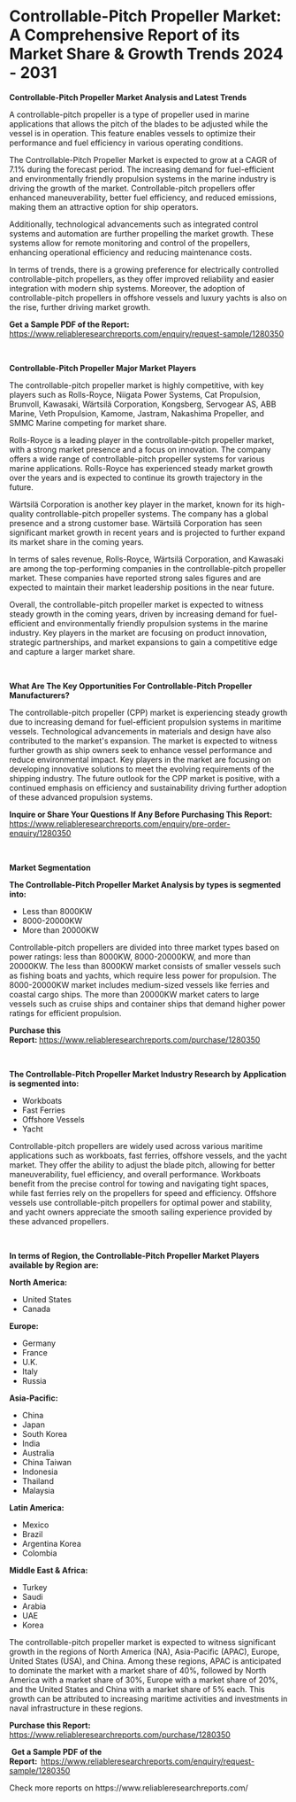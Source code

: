 <p><h1>Controllable-Pitch Propeller Market: A Comprehensive Report of its Market Share & Growth Trends 2024 - 2031</h1></p><p><strong>Controllable-Pitch Propeller Market Analysis and Latest Trends</strong></p>
<p><p>A controllable-pitch propeller is a type of propeller used in marine applications that allows the pitch of the blades to be adjusted while the vessel is in operation. This feature enables vessels to optimize their performance and fuel efficiency in various operating conditions.</p><p>The Controllable-Pitch Propeller Market is expected to grow at a CAGR of 7.1% during the forecast period. The increasing demand for fuel-efficient and environmentally friendly propulsion systems in the marine industry is driving the growth of the market. Controllable-pitch propellers offer enhanced maneuverability, better fuel efficiency, and reduced emissions, making them an attractive option for ship operators.</p><p>Additionally, technological advancements such as integrated control systems and automation are further propelling the market growth. These systems allow for remote monitoring and control of the propellers, enhancing operational efficiency and reducing maintenance costs.</p><p>In terms of trends, there is a growing preference for electrically controlled controllable-pitch propellers, as they offer improved reliability and easier integration with modern ship systems. Moreover, the adoption of controllable-pitch propellers in offshore vessels and luxury yachts is also on the rise, further driving market growth.</p></p>
<p><strong>Get a Sample PDF of the Report:&nbsp;</strong> <a href="https://www.reliableresearchreports.com/enquiry/request-sample/1280350">https://www.reliableresearchreports.com/enquiry/request-sample/1280350</a></p>
<p>&nbsp;</p>
<p><strong>Controllable-Pitch Propeller Major Market Players</strong></p>
<p><p>The controllable-pitch propeller market is highly competitive, with key players such as Rolls-Royce, Niigata Power Systems, Cat Propulsion, Brunvoll, Kawasaki, Wärtsilä Corporation, Kongsberg, Servogear AS, ABB Marine, Veth Propulsion, Kamome, Jastram, Nakashima Propeller, and SMMC Marine competing for market share.</p><p>Rolls-Royce is a leading player in the controllable-pitch propeller market, with a strong market presence and a focus on innovation. The company offers a wide range of controllable-pitch propeller systems for various marine applications. Rolls-Royce has experienced steady market growth over the years and is expected to continue its growth trajectory in the future.</p><p>Wärtsilä Corporation is another key player in the market, known for its high-quality controllable-pitch propeller systems. The company has a global presence and a strong customer base. Wärtsilä Corporation has seen significant market growth in recent years and is projected to further expand its market share in the coming years.</p><p>In terms of sales revenue, Rolls-Royce, Wärtsilä Corporation, and Kawasaki are among the top-performing companies in the controllable-pitch propeller market. These companies have reported strong sales figures and are expected to maintain their market leadership positions in the near future.</p><p>Overall, the controllable-pitch propeller market is expected to witness steady growth in the coming years, driven by increasing demand for fuel-efficient and environmentally friendly propulsion systems in the marine industry. Key players in the market are focusing on product innovation, strategic partnerships, and market expansions to gain a competitive edge and capture a larger market share.</p></p>
<p>&nbsp;</p>
<p><strong>What Are The Key Opportunities For Controllable-Pitch Propeller Manufacturers?</strong></p>
<p><p>The controllable-pitch propeller (CPP) market is experiencing steady growth due to increasing demand for fuel-efficient propulsion systems in maritime vessels. Technological advancements in materials and design have also contributed to the market's expansion. The market is expected to witness further growth as ship owners seek to enhance vessel performance and reduce environmental impact. Key players in the market are focusing on developing innovative solutions to meet the evolving requirements of the shipping industry. The future outlook for the CPP market is positive, with a continued emphasis on efficiency and sustainability driving further adoption of these advanced propulsion systems.</p></p>
<p><strong>Inquire or Share Your Questions If Any Before Purchasing This Report:</strong> <a href="https://www.reliableresearchreports.com/enquiry/pre-order-enquiry/1280350">https://www.reliableresearchreports.com/enquiry/pre-order-enquiry/1280350</a></p>
<p>&nbsp;</p>
<p><strong>Market Segmentation</strong></p>
<p><strong>The Controllable-Pitch Propeller Market Analysis by types is segmented into:</strong></p>
<p><ul><li>Less than 8000KW</li><li>8000-20000KW</li><li>More than 20000KW</li></ul></p>
<p><p>Controllable-pitch propellers are divided into three market types based on power ratings: less than 8000KW, 8000-20000KW, and more than 20000KW. The less than 8000KW market consists of smaller vessels such as fishing boats and yachts, which require less power for propulsion. The 8000-20000KW market includes medium-sized vessels like ferries and coastal cargo ships. The more than 20000KW market caters to large vessels such as cruise ships and container ships that demand higher power ratings for efficient propulsion.</p></p>
<p><strong>Purchase this Report:&nbsp;</strong><a href="https://www.reliableresearchreports.com/purchase/1280350">https://www.reliableresearchreports.com/purchase/1280350</a></p>
<p>&nbsp;</p>
<p><strong>The Controllable-Pitch Propeller Market Industry Research by Application is segmented into:</strong></p>
<p><ul><li>Workboats</li><li>Fast Ferries</li><li>Offshore Vessels</li><li>Yacht</li></ul></p>
<p><p>Controllable-pitch propellers are widely used across various maritime applications such as workboats, fast ferries, offshore vessels, and the yacht market. They offer the ability to adjust the blade pitch, allowing for better maneuverability, fuel efficiency, and overall performance. Workboats benefit from the precise control for towing and navigating tight spaces, while fast ferries rely on the propellers for speed and efficiency. Offshore vessels use controllable-pitch propellers for optimal power and stability, and yacht owners appreciate the smooth sailing experience provided by these advanced propellers.</p></p>
<p>&nbsp;</p>
<p><strong>In terms of Region, the Controllable-Pitch Propeller Market Players available by Region are:</strong></p>
<p>
    <p> <strong> North America: </strong>
        <ul>
            <li>United States</li>
            <li>Canada</li>
        </ul>
        </p> 
    <p> <strong> Europe: </strong>
        <ul>
            <li>Germany</li>
            <li>France</li>
            <li>U.K.</li>
            <li>Italy</li>
            <li>Russia</li>
        </ul>
        </p> 
    <p> <strong> Asia-Pacific: </strong>
        <ul>
            <li>China</li>
            <li>Japan</li>
            <li>South Korea</li>
            <li>India</li>
            <li>Australia</li>
            <li>China Taiwan</li>
            <li>Indonesia</li>
            <li>Thailand</li>
            <li>Malaysia</li>
        </ul>
        </p> 
    <p> <strong> Latin America: </strong>
        <ul>
            <li>Mexico</li>
            <li>Brazil</li>
            <li>Argentina Korea</li>
            <li>Colombia</li>
        </ul>
        </p> 
    <p> <strong> Middle East & Africa: </strong>
        <ul>
            <li>Turkey</li>
            <li>Saudi</li>
            <li>Arabia</li>
            <li>UAE</li>
            <li>Korea</li>
        </ul>
    </p>
    </p>
<p><p>The controllable-pitch propeller market is expected to witness significant growth in the regions of North America (NA), Asia-Pacific (APAC), Europe, United States (USA), and China. Among these regions, APAC is anticipated to dominate the market with a market share of 40%, followed by North America with a market share of 30%, Europe with a market share of 20%, and the United States and China with a market share of 5% each. This growth can be attributed to increasing maritime activities and investments in naval infrastructure in these regions.</p></p>
<p><strong>Purchase this Report: </strong><a href="https://www.reliableresearchreports.com/purchase/1280350">https://www.reliableresearchreports.com/purchase/1280350</a></p>
<p>&nbsp;<strong>Get a Sample PDF of the Report:&nbsp;&nbsp;</strong><a href="https://www.reliableresearchreports.com/enquiry/request-sample/1280350">https://www.reliableresearchreports.com/enquiry/request-sample/1280350</a></p>
<p><strong></strong></p>
<p>Check more reports on https://www.reliableresearchreports.com/</p>